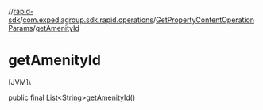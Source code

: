 //[rapid-sdk](../../../index.md)/[com.expediagroup.sdk.rapid.operations](../index.md)/[GetPropertyContentOperationParams](index.md)/[getAmenityId](get-amenity-id.md)

# getAmenityId

[JVM]\

public final [List](https://docs.oracle.com/javase/8/docs/api/java/util/List.html)&lt;[String](https://docs.oracle.com/javase/8/docs/api/java/lang/String.html)&gt;[getAmenityId](get-amenity-id.md)()

